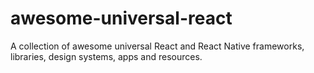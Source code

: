 # awesome-universal-react
A collection of awesome universal React and React Native frameworks, libraries, design systems, apps and resources.
